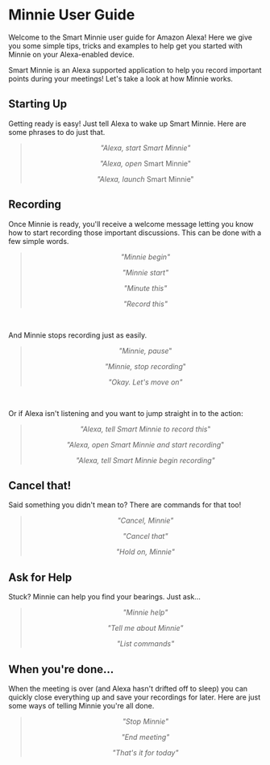 <head>
  <h1> Minnie User Guide </h1>
</head>

<body>
  <p> Welcome to the Smart Minnie user guide for Amazon Alexa! 
  Here we give you some simple tips, tricks and examples to help get you started
  with Minnie on your Alexa-enabled device. </p>
  
  <p> Smart Minnie is an Alexa supported application to help you record
  important points during your meetings! Let's take a look at how Minnie works. </p>
</body>

<head>
  <h2> Starting Up </h2>
</head>

<body>
  <p>Getting ready is easy! Just tell Alexa to wake up Smart Minnie. Here are some phrases to do just that.</p>
  <blockquote>
    <p align = "center"> <i>"Alexa, start Smart Minnie"</i></p>
    <p align = "center"> <i>"Alexa, open</i> Smart Minnie"</i></p>
    <p align = "center"> <i>"Alexa, launch</i> Smart Minnie"</i>
  </p></blockquote>
</body>

<head>
  <h2> Recording </h2>
</head>

<body> 
  <p> Once Minnie is ready, you'll receive a welcome message letting you know how to start recording those 
   important discussions. This can be done with a few simple words.</p>
  <blockquote>
    <p align = "center"> <i>"Minnie begin"</i> </p>
    <p align = "center"> <i>"Minnie start"</i> </p>
    <p align = "center"> <i>"Minute this"</i> </p>
    <p align = "center"> <i>"Record this"</i> </p>
  </blockquote>
  <br />
  <p>And Minnie stops recording just as easily.</p>
  <blockquote>
    <p align = "center"> <i>"Minnie, pause</i>" </p>
    <p align = "center"> <i>"Minnie, stop recording</i>" </p>
    <p align = "center"> <i>"Okay. Let's move on"</i></p>
  </blockquote>
  <br />
  <p>Or if Alexa isn't listening and you want to jump straight in to the action:</p>
  <blockquote>
    <p align = "center"> <i>"Alexa, tell Smart Minnie to record this</i>" </p>
    <p align = "center"> <i>"Alexa, open Smart Minnie and start recording</i>" </p>
    <p align = "center"> <i>"Alexa, tell Smart Minnie begin recording"</i> </p>
  </blockquote>
</body>

<head>
  <h2> Cancel that! </h2>
</head>

<body>
  <p> Said something you didn't mean to? There are commands for that too! </p>
  <blockquote>
    <p align = "center"> <i>"Cancel, Minnie"</i></p>
    <p align = "center"> <i>"Cancel that"</i><p>
    <p align = "center"> <i>"Hold on, Minnie"</i><p>
  </blockquote>
</body>

<h2> Ask for Help </h2>
<p> Stuck? Minnie can help you find your bearings. Just ask... </p>
<blockquote>
    <p align = "center"> <i>"Minnie help"</i></p>
    <p align = "center"> <i>"Tell me about Minnie"</i><p>
    <p align = "center"> <i>"List commands"</i><p>
  </blockquote>
  
<h2> When you're done... </h2>
<body>
  <p> When the meeting is over (and Alexa hasn't drifted off to sleep) you can quickly close everything up and save your recordings for later. Here are just some ways of telling Minnie you're all done. </p>
  <blockquote>
    <p align = "center"> <i>"Stop Minnie"</i></p>
    <p align = "center"> <i>"End meeting"</i><p>
    <p align = "center"> <i>"That's it for today"</i><p>
  </blockquote>
</body>
